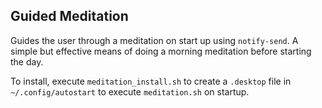 ## Guided Meditation

Guides the user through a meditation on start up using `notify-send`. A simple but effective means of doing a morning meditation before starting the day.

To install, execute `meditation_install.sh` to create a `.desktop` file in `~/.config/autostart` to execute `meditation.sh` on startup. 
